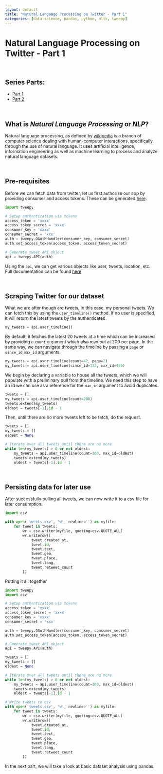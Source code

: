 ```yaml
---
layout: default
title: "Natural Language Processing on Twitter - Part 1"
categories: [data-science, pandas, python, nltk, tweepy]
---
```


# Natural Language Processing on Twitter - Part 1

<br />


## Series Parts: 
- [Part 1](/data-science/pandas/python/nltk/tweepy/2019/05/13/natural-language-processing-on-twitter-part-1.html)  
- [Part 2](/data-science/pandas/python/nltk/tweepy/2019/05/22/natural-language-processing-on-twitter-part-2.html)

<br />

## What is __*Natural Language Processing*__ or __*NLP*__?

Natural language processing, as defined by [wikipedia](https://en.wikipedia.org/wiki/Natural_language_processing) is a branch of computer science dealing with human-computer interactions, specifically, through the use of natural language. It uses artificial intelligence, information engineering as well as machine learning to process and analyze natural language datasets.

<br />

## Pre-requisites

Before we can fetch data from twitter, let us first authorize our app by providing consumer and access tokens. These can be generated [here](http://apps.twitter.com).
```python
import tweepy

# Setup authentication via tokens
access_token = 'xxxx'
access_token_secret = 'xxxx'
consumer_key = 'xxxx'
consumer_secret = 'xxx'
auth = tweepy.OAuthHandler(consumer_key, consumer_secret)
auth.set_access_token(access_token, access_token_secret)

# Generate tweet API object
api = tweepy.API(auth)
```

Using the `api`, we can get various objects like user, tweets, location, etc. Full documentation can be found [here](http://docs.tweepy.org/en/latest/api.html)

<br />

## Scraping Twitter for our dataset

What we are after though are tweets, in this case, my personal tweets. We can fetch this by using the `user_timeline()` method. If no user is specified, it will return the latest tweets by the authenticated.
```python
my_tweets = api.user_timeline()
```

By default, it fetches the latest 20 tweets at a time which can be increased by providing a `count` argument which also max out at 200 per page. In the same way, we can navigate through the timeline by passing a `page` or `since_id`,`max_id` arguments.
```python
my_tweets = api.user_timeline(count=42, page=2)
my_tweets = api.user_timeline(since_id=123, max_id=456)
```

We begin by declaring a variable to house all the tweets, which we will populate with a preliminary pull from the timeline. We need this step to have an id we can use as a reference for the `max_id` argument to avoid duplicates.
```python
tweets = []
my_tweets = api.user_timeline(count=200)
tweets.extend(my_tweets)
oldest = tweets[-1].id - 1
```

Then, until there are no more tweets left to be fetch, do the request.
```python
tweets = []
my_tweets = []
oldest = None

# Iterate over all tweets until there are no more
while len(my_tweets) > 0 or not oldest:
    my_tweets = api.user_timeline(count=200, max_id=oldest)
    tweets.extend(my_tweets)
    oldest = tweets[-1].id - 1
```

<br />

## Persisting data for later use

After successfully pulling all tweets, we can now write it to a csv file for later consumption.
```python
import csv

with open('tweets.csv', 'w', newline='') as myfile:
    for tweet in tweets:
        wr = csv.writer(myfile, quoting=csv.QUOTE_ALL)
        wr.writerow([
            tweet.created_at,
            tweet.id,
            tweet.text,
            tweet.geo,
            tweet.place,
            tweet.lang,
            tweet.retweet_count
        ])
```

Putting it all together
```python
import tweepy
import csv

# Setup authentication via tokens
access_token = 'xxxx'
access_token_secret = 'xxxx'
consumer_key = 'xxxx'
consumer_secret = 'xxx'

auth = tweepy.OAuthHandler(consumer_key, consumer_secret)
auth.set_access_token(access_token, access_token_secret)

# Generate tweet API object
api = tweepy.API(auth)

tweets = []
my_tweets = []
oldest = None

# Iterate over all tweets until there are no more
while len(my_tweets) > 0 or not oldest:
    my_tweets = api.user_timeline(count=200, max_id=oldest)
    tweets.extend(my_tweets)
    oldest = tweets[-1].id - 1

# Write tweets to csv
with open('tweets.csv', 'w', newline='') as myfile:
    for tweet in tweets:
        wr = csv.writer(myfile, quoting=csv.QUOTE_ALL)
        wr.writerow([
            tweet.created_at,
            tweet.id,
            tweet.text,
            tweet.geo,
            tweet.place,
            tweet.lang,
            tweet.retweet_count
        ])
```

In the next part, we will take a look at basic dataset analysis using pandas.
